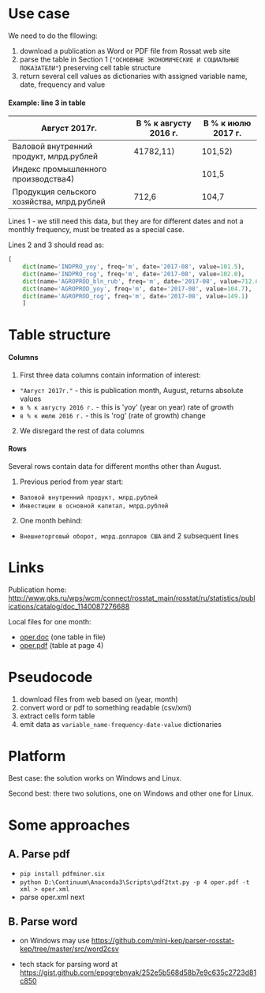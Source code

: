 Use case
========

We need to do the fllowing:
1. download a publication as Word or PDF file from Rossat web site
2. parse the table in Section 1 (```"ОСНОВНЫЕ ЭКОНОМИЧЕСКИЕ И СОЦИАЛЬНЫЕ ПОКАЗАТЕЛИ"```) preserving 
cell table structure 
3. return several cell values as dictionaries with assigned variable name, date, frequency and value

#### Example: line 3 in table


Август 2017г. | В % к августу 2016 г. | В % к июлю 2017 г. |
--------------|-----------------------|--------------------|
Валовой внутренний продукт, млрд.рублей | 41782,11) | 101,52) |       |
Индекс промышленного производства4)     |           | 101,5   | 102,0 |
Продукция сельского хозяйства, млрд.рублей | 712,6  | 104,7   | 149,1 |

Lines 1 - we still need this data, but they are for different dates and not a monthly frequency,
must be treated as a special case. 

Lines 2 and 3 should read as:

```python 
[
    dict(name='INDPRO_yoy', freq='m', date='2017-08', value=101.5),
    dict(name='INDPRO_rog', freq='m', date='2017-08', value=102.0), 
    dict(name='AGROPROD_bln_rub', freq='m', date='2017-08', value=712.6),
    dict(name='AGROPROD_yoy', freq='m', date='2017-08', value=104.7),
    dict(name='AGROPROD_rog', freq='m', date='2017-08', value=149.1)
    ]
```

Table structure
===============

#### Columns

1. First three data columns contain information of interest:
- `"Август 2017г."` - this is publication month, August, returns absolute values
- `в % к августу 2016 г.` - this is 'yoy' (year on year) rate of growth
- `в % к июлю 2016 г.` - this is 'rog' (rate of growth) change

2. We disregard the rest of data columns


#### Rows

Several rows contain data for different months other than August.

1. Previous period from year start:
- `Валовой внутренний продукт, млрд.рублей`
- `Инвестиции в основной капитал, млрд.рублей` 

2. One month behind:
- `Внешнеторговый оборот, млрд.долларов США` and 2 subsequent lines


Links
=====

Publication home: 
    <http://www.gks.ru/wps/wcm/connect/rosstat_main/rosstat/ru/statistics/publications/catalog/doc_1140087276688>
	
Local files for one month:

  - [oper.doc](oper.doc) (one table in file)
  - [oper.pdf](oper.pdf) (table at page 4)
	
Pseudocode
==========

1. download files from web based on (year, month)
2. convert word or pdf to something readable (csv/xml)
3. extract cells form table 
4. emit data as  ```variable_name-frequency-date-value``` dictionaries


Platform
========

Best case: the solution works on Windows and Linux.

Second best: there two solutions, one on Windows and other one for Linux. 


Some approaches
===============

A. Parse pdf
------------

- ```pip install pdfminer.six```
- ```python D:\Continuum\Anaconda3\Scripts\pdf2txt.py -p 4 oper.pdf -t xml > oper.xml```
- parse oper.xml next

В. Parse word
-------------

- on Windows may use <https://github.com/mini-kep/parser-rosstat-kep/tree/master/src/word2csv>

- tech stack for parsing word at <https://gist.github.com/epogrebnyak/252e5b568d58b7e9c635c2723d81c850>
